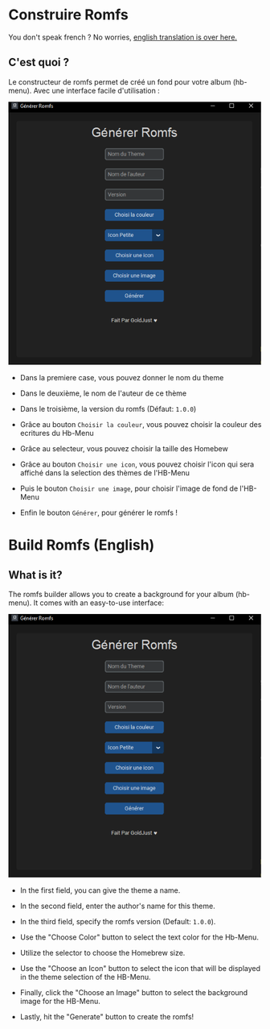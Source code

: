 # Construire Romfs
You don't speak french ? No worries, [english translation is over here.](https://github.com/NX-GoldJust/BuildRomfs#build-romfs-english)

## C'est quoi ?

Le constructeur de romfs permet de créé un fond pour votre album (hb-menu).
Avec une interface facile d'utilisation :

![alt text](https://github.com/NX-GoldJust/BuildRomfs/blob/main/images/image1.png?raw=true)

- Dans la premiere case, vous pouvez donner le nom du theme
- Dans le deuxième, le nom de l'auteur de ce thème
- Dans le troisième, la version du romfs (Défaut: `1.0.0`)
- Grâce au bouton `Choisir la couleur`, vous pouvez choisir la couleur des ecritures du Hb-Menu
- Grâce au selecteur, vous pouvez choisir la taille des Homebew
- Grâce au bouton `Choisir une icon`, vous pouvez choisir l'icon qui sera affiché dans la selection des thèmes de l'HB-Menu
- Puis le bouton `Choisir une image`, pour choisir l'image de fond de l'HB-Menu

- Enfin le bouton `Générer`, pour générer le romfs !

# Build Romfs (English)

## What is it?

The romfs builder allows you to create a background for your album (hb-menu). It comes with an easy-to-use interface:

![alt text](https://github.com/NX-GoldJust/BuildRomfs/blob/main/images/image1.png?raw=true)

- In the first field, you can give the theme a name.
- In the second field, enter the author's name for this theme.
- In the third field, specify the romfs version (Default: `1.0.0`).
- Use the "Choose Color" button to select the text color for the Hb-Menu.
- Utilize the selector to choose the Homebrew size.
- Use the "Choose an Icon" button to select the icon that will be displayed in the theme selection of the HB-Menu.
- Finally, click the "Choose an Image" button to select the background image for the HB-Menu.

- Lastly, hit the "Generate" button to create the romfs!
